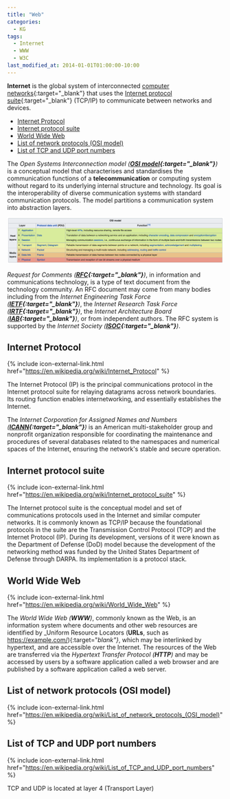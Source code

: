 ```yaml
---
title: "Web"
categories:
  - KG
tags:
  - Internet
  - WWW
  - W3C
last_modified_at: 2014-01-01T01:00:00-10:00
---
```


**Internet** is the global system of interconnected [computer networks](https://en.wikipedia.org/wiki/Computer_network){:target="_blank"} that uses the [Internet protocol suite](https://en.wikipedia.org/wiki/Internet_protocol_suite){:target="_blank"} (TCP/IP) to communicate between networks and devices.

- [Internet Protocol](#internet-protocol)
- [Internet protocol suite](#internet-protocol-suite)
- [World Wide Web](#world-wide-web)
- [List of network protocols (OSI model)](#list-of-network-protocols-osi-model)
- [List of TCP and UDP port numbers](#list-of-tcpandudp-port-numbers)

The _Open Systems Interconnection model (**[OSI model](https://en.wikipedia.org/wiki/OSI_model){:target="_blank"}**)_ is a conceptual model that characterises and standardises the communication functions of a **telecommunication** or computing system without regard to its underlying internal structure and technology. Its goal is the interoperability of diverse communication systems with standard communication protocols. The model partitions a communication system into abstraction layers.

![](/assets/images/posts/2014-01-01-Web/OSImodel-LayerArchitecture.png)

_Request for Comments (**[RFC](https://www.rfc-editor.org/retrieve/){:target="_blank"}**)_, in information and communications technology, is a type of text document from the technology community. An RFC document may come from many bodies including from the _Internet Engineering Task Force (**[IETF](https://www.ietf.org/){:target="_blank"}**)_, the _Internet Research Task Force (**[IRTF](https://irtf.org/){:target="_blank"}**)_, the _Internet Architecture Board (**[IAB](https://www.iab.org/){:target="_blank"}**)_, or from independent authors. The RFC system is supported by the _Internet Society (**[ISOC](https://www.internetsociety.org/){:target="_blank"}**)_.

## Internet Protocol
{% include icon-external-link.html href="https://en.wikipedia.org/wiki/Internet_Protocol" %}

The Internet Protocol (IP) is the principal communications protocol in the Internet protocol suite for relaying datagrams across network boundaries. Its routing function enables internetworking, and essentially establishes the Internet.

The _Internet Corporation for Assigned Names and Numbers (**[ICANN](https://www.icann.org/){:target="_blank"}**)_ is an American multi-stakeholder group and nonprofit organization responsible for coordinating the maintenance and procedures of several databases related to the namespaces and numerical spaces of the Internet, ensuring the network's stable and secure operation.

## Internet protocol suite
{% include icon-external-link.html href="https://en.wikipedia.org/wiki/Internet_protocol_suite" %}

The Internet protocol suite is the conceptual model and set of communications protocols used in the Internet and similar computer networks. It is commonly known as TCP/IP because the foundational protocols in the suite are the Transmission Control Protocol (TCP) and the Internet Protocol (IP). During its development, versions of it were known as the Department of Defense (DoD) model because the development of the networking method was funded by the United States Department of Defense through DARPA. Its implementation is a protocol stack. 

## World Wide Web
{% include icon-external-link.html href="https://en.wikipedia.org/wiki/World_Wide_Web" %}

The _World Wide Web (**WWW**)_, commonly known as the Web, is an information system where documents and other web resources are identified by _Uniform Resource Locators (**URLs**, such as https://example.com/){:target="_blank"}_, which may be interlinked by hypertext, and are accessible over the Internet. The resources of the Web are transferred via the _Hypertext Transfer Protocol (**HTTP**)_ and may be accessed by users by a software application called a web browser and are published by a software application called a web server.

## List of network protocols (OSI model)
{% include icon-external-link.html href="https://en.wikipedia.org/wiki/List_of_network_protocols_(OSI_model)" %}

## List of TCP and UDP port numbers
{% include icon-external-link.html href="https://en.wikipedia.org/wiki/List_of_TCP_and_UDP_port_numbers" %}

TCP and UDP is located at layer 4 (Transport Layer)

